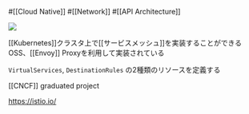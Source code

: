 #[[Cloud Native]] #[[Network]] #[[API Architecture]]

![](https://repository-images.githubusercontent.com/74175805/ed825500-65ad-11e9-821c-f6148eadb7c8)

[[Kubernetes]]クラスタ上で[[サービスメッシュ]]を実装することができるOSS、[[Envoy]] Proxyを利用して実装されている

`VirtualServices`, `DestinationRules` の2種類のリソースを定義する

[[CNCF]] graduated project

<https://istio.io/>